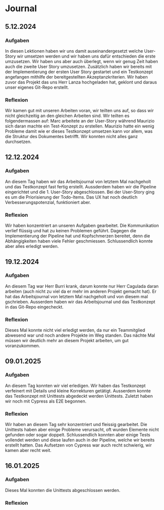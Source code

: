 # Journal

## 5.12.2024
### Aufgaben
In diesen Lektionen haben wir uns damit auseinandergesetzt welche User-Story wir umsetzen werden und wir haben uns dafür entschieden die erste umzusetzen. Wir haben uns aber auch überlegt, wenn wir genug Zeit haben auch die zweite User Story umzusetzen. Zusätzlich haben wir bereits mit der Implementierung der ersten User Story gestartet und ein Testkonzept angefangen mithilfe der bereitgestellten Akzeptanzkriterien. Wir haben zuvor das Projekt das uns Herr Lanza hochgeladen hat, geklont und daraus unser eigenes Git-Repo erstellt. 

### Reflexion
Wir kamen gut mit unseren Arbeiten voran, wir teilten uns auf, so dass wir nicht gleichzeitig an den gleichen Arbeiten sind. Wir teilten es folgendermassen auf: Marc arbeitete an der User-Story während Maurizio sich daran machte ein Test-Konzept zu erstellen. Maurizio hatte ein wenig Probleme damit wie er dieses Testkonzept umsetzen kann vor allem, was die Struktur des Dokumentes betrifft. Wir konnten nicht alles ganz durchsetzen.

## 12.12.2024
### Aufgaben
An diesem Tag haben wir das Arbeitsjournal von letztem Mal nachgeholt und das Testkonzept fast fertig erstellt. Aussderdem haben wir die Pipeline eingerichtet und die 1. User-Story abgeschlossen. Bei der User-Story ging es um die Priorisierung der Todo-Items. Das UX hat noch deutlich Verbesserungspotenzial, funktioniert aber.

### Reflexion
Wir haben konzentriert an unseren Aufgaben gearbeitet. Die Kommunikation verlief flüssig und hat zu keinen Problemen geführt. Dagegen die Implementierung der Pipeline hat und Kopfschmerzen bereitet, denn die Abhängigkeiten haben viele Fehler geschmiessen. Schlussendlich konnte aber alles erledigt werden. 

## 19.12.2024
### Aufgaben
An diesem Tag war Herr Burri krank, darum konnte nur Herr Cagulada daran arbeiten (auch nicht zu viel da er mehr im anderen Projekt gemacht hat). Er hat das Arbeitsjournal von letztem Mal nachgeholt und von diesem mal gschrieben. Ausserdem haben wir das Arbeitsjournal und das Testkonzept in das Git-Repo eingecheckt.

### Reflexion
Dieses Mal konnte nicht viel erledigt werden, da nur ein Teammitglied abwesend war und noch andere Projekte im Weg standen. Das nächte Mal müssen wir deutlich mehr an diesem Projekt arbeiten, um gut voranzukommen.

## 09.01.2025
### Aufgaben
An diesem Tag konnten wir viel erledigen. Wir haben das Testkonzept verfeinert mit Details und kleine Korrekturen getätigt. Ausserdem konnte das Testkonzept mit Unittests abgedeckt werden Unittests. Zuletzt haben wir noch mit Cypress als E2E begonnen.

### Reflexion
Wir haben an diesem Tag sehr konzentriert und fleissig gearbeitet. Die Unittests haben aber einige Probleme verursacht, oft wurden Elemente nicht gefunden oder sogar doppelt. Schlussendlich konnten aber einige Tests vollendet werden und diese laufen auch in der Pipeline, welche wir bereits erstellt hatten. Das Aufsetzen von Cypress war auch recht schwierig, wir kamen aber recht weit.

## 16.01.2025
### Aufgaben
Dieses Mal konnten die Unittests abgeschlossen werden.

### Reflexion

